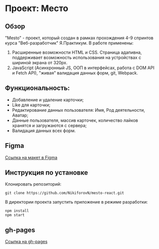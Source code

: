 # Проект: Место

## Обзор

"Mesto" - проект, который создан в рамках прохождения 4-9 спринтов курса "Веб-разработчик" Я.Практикум. 
В работе применены:
1. Расширенные возможности HTML и CSS. Страница адапивна, поддерживает возможность использования на устройствах с шириной экрана от 320px. 
2. JavaScript (Асинхронный JS, ООП в интерфейсах, работа с DOM API и Fetch API), "живая" валидация данных форм, git, Webpack.

## Функциональность:

* Добавление и удаление карточки;
* Like для карточки;
* Редактирование данных пользователя: Имя, Род деятельности, Аватар;
* Данные пользователя, массив карточек, количество лайков хранятся и загружаются с сервера;
* Валидация данных всех форм.


## Figma

[Ссылка на макет в Figma](https://www.figma.com/file/2cn9N9jSkmxD84oJik7xL7/JavaScript.-Sprint-4?node-id=0%3A1)

## Инструкция по установке

Клонировать репозиторий:
```
git clone https://github.com/NikiforovN/mesto-react.git
```
В директории проекта запустить приложение в режиме разработки:
```
npm install
npm start
```
   
## gh-pages

[Ссылка на gh-pages](https://nikiforovn.github.io/mesto/index.html)
